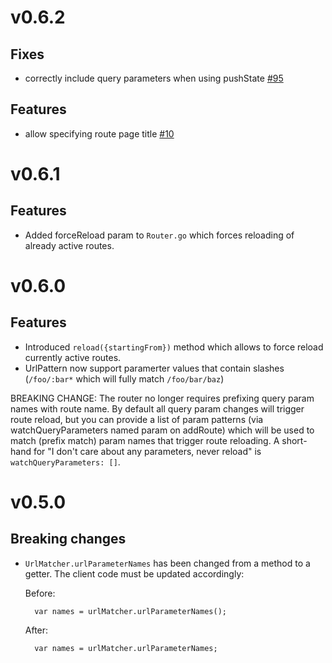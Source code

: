# v0.6.2

## Fixes

- correctly include query parameters when using pushState [#95](https://github.com/angular/route.dart/issues/95)

## Features

- allow specifying route page title [#10](https://github.com/angular/route.dart/issues/10)


# v0.6.1

## Features

- Added forceReload param to `Router.go` which forces reloading of already active routes.

# v0.6.0

## Features

- Introduced `reload({startingFrom})` method which allows to force reload currently active routes.
- UrlPattern now support paramerter values that contain slashes (`/foo/:bar*` which will fully match `/foo/bar/baz`)

BREAKING CHANGE:
The router no longer requires prefixing query param names with route name.
By default all query param changes will trigger route reload, but you can provide
a list of param patterns (via watchQueryParameters named param on addRoute) which
will be used to match (prefix match) param names that trigger route reloading. 
A short-hand for "I don't care about any parameters, never reload" is
`watchQueryParameters: []`.


# v0.5.0

## Breaking changes

- `UrlMatcher.urlParameterNames` has been changed from a method to a getter. The client code must be
   updated accordingly:

   Before:

        var names = urlMatcher.urlParameterNames();

   After:

        var names = urlMatcher.urlParameterNames;
